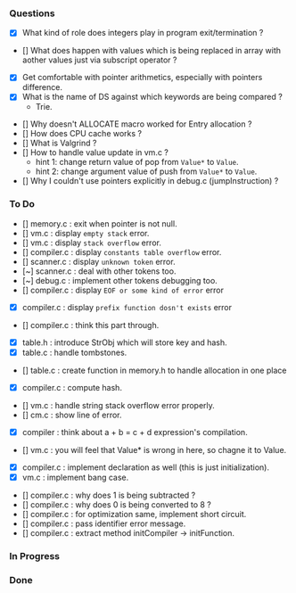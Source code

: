 ### Questions
- [x] What kind of role does integers play in program exit/termination ?
- [] What does happen with values which is being replaced in array with aother values just via subscript operator ?
- [x] Get comfortable with pointer arithmetics, especially with pointers difference.
- [x] What is the name of DS against which keywords are being compared ?
    - Trie.
- [] Why doesn't ALLOCATE macro worked for Entry allocation ?
- [] How does  CPU cache works ?
- [] What is Valgrind ?
- [] How to handle value update in vm.c ?
    - hint 1: change return value of pop from `Value*` to `Value`.
    - hint 2: change argument value of push from `Value*` to `Value`.
- [] Why I couldn't use pointers explicitly in debug.c (jumpInstruction) ?

### To Do
- [] memory.c   : exit when pointer is not null.
- [] vm.c       : display `empty stack` error.
- [] vm.c       : display `stack overflow` error.
- [] compiler.c : display `constants table overflow` error.
- [] scanner.c  : display `unknown token` error.
- [~] scanner.c  : deal with other tokens too.
- [~] debug.c    : implement other tokens debugging too.
- [] compiler.c : display `EOF or some kind of error` error
- [x] compiler.c : display `prefix function dosn't exists` error
- [] compiler.c : think this part through.
- [x] table.h    : introduce StrObj which will store key and hash.
- [x] table.c    : handle tombstones.
- [] table.c    : create function in memory.h to handle allocation in one place
- [x] compiler.c : compute hash.
- [] vm.c       : handle string stack overflow error properly.
- [] cm.c       : show line of error.
- [x] compiler   : think about a + b = c + d expression's compilation.
- [] vm.c       : you will feel that Value* is wrong in here, so chagne it to Value.
- [x] compiler.c : implement declaration as well (this is just initialization).
- [x] vm.c       : implement bang case.
- [] compiler.c : why does 1 is being subtracted ?
- [] compiler.c : why does 0 is being converted to 8 ?
- [] compiler.c : for optimization same, implement short circuit.
- [] compiler.c : pass identifier error message.
- [] compiler.c : extract method initCompiler -> initFunction.

### In Progress

### Done
